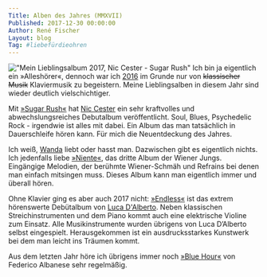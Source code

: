 ```yaml
---
Title: Alben des Jahres (MMXVII)
Published: 2017-12-30 00:00:00
Author: René Fischer
Layout: blog
Tag: #liebefürdieohren
---
```

!["Mein Lieblingsalbum 2017, Nic Cester - Sugar Rush"](2017-12-30-21-23-46.jpg)
Ich bin ja eigentlich ein &raquo;Alleshörer&laquo;, dennoch war ich [2016](https://gaehn.org/88-3-2016/) im Grunde nur von ~~klassischer Musik~~ Klaviermusik zu begeistern. Meine Lieblingsalben in diesem Jahr sind wieder deutlich vielschichtiger.

Mit [&raquo;Sugar Rush&laquo;](https://open.spotify.com/embed/album/2b4iIeul6WDPyvD9ynoRyy) hat [Nic Cester](https://de.wikipedia.org/wiki/Jet_&#40;Band&#41;) ein sehr kraftvolles und abwechslungsreiches Debutalbum veröffentlicht. Soul, Blues, Psychedelic Rock  - irgendwie ist alles mit dabei. Ein Album das man tatsächlich in Dauerschleife hören kann. Für mich die Neuentdeckung des Jahres.

Ich weiß, [Wanda](https://www.wandamusik.com/) liebt oder hasst man. Dazwischen gibt es eigentlich nichts. Ich jedenfalls liebe [&raquo;Niente&laquo;](https://open.spotify.com/embed/album/2LbdKT3yojRuoxQH5s9Cgd), das dritte Album der Wiener Jungs. Eingängige Melodien, der berühmte Wiener-Schmäh und Refrains bei denen man einfach mitsingen muss. Dieses Album kann man eigentlich immer und überall hören.

Ohne Klavier ging es aber auch 2017 nicht: [&raquo;Endless&laquo;](https://open.spotify.com/embed/album/2QlRxFaWtW3Sn5LU8icPyW) ist das extrem hörenswerte Debütalbum von [Luca D'Alberto](http://luca-dalberto.com/). Neben klassischen Streichinstrumenten und dem Piano kommt auch eine elektrische Violine zum Einsatz. Alle Musikinstrumente wurden übrigens von Luca D’Alberto selbst eingespielt. Herausgekommen ist ein ausdrucksstarkes Kunstwerk bei dem man leicht ins Träumen kommt.

Aus dem letzten Jahr höre ich übrigens immer noch [&raquo;Blue Hour&laquo;](https://open.spotify.com/embed/album/39eaolcUiLPvOYBVwfgIEx) von Federico Albanese sehr regelmäßig.
